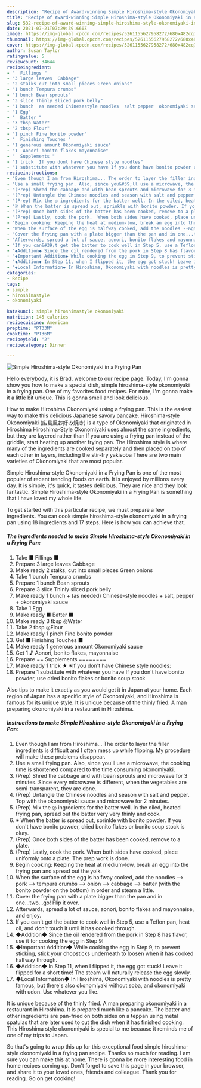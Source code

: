 ```yaml
---
description: "Recipe of Award-winning Simple Hiroshima-style Okonomiyaki in a Frying Pan"
title: "Recipe of Award-winning Simple Hiroshima-style Okonomiyaki in a Frying Pan"
slug: 532-recipe-of-award-winning-simple-hiroshima-style-okonomiyaki-in-a-frying-pan
date: 2021-07-21T07:29:39.660Z
image: https://img-global.cpcdn.com/recipes/5261155627958272/680x482cq70/simple-hiroshima-style-okonomiyaki-in-a-frying-pan-recipe-main-photo.jpg
thumbnail: https://img-global.cpcdn.com/recipes/5261155627958272/680x482cq70/simple-hiroshima-style-okonomiyaki-in-a-frying-pan-recipe-main-photo.jpg
cover: https://img-global.cpcdn.com/recipes/5261155627958272/680x482cq70/simple-hiroshima-style-okonomiyaki-in-a-frying-pan-recipe-main-photo.jpg
author: Susan Taylor
ratingvalue: 5
reviewcount: 34644
recipeingredient:
- "  Fillings "
- "3 large leaves  Cabbage"
- "2 stalks cut into small pieces Green onions"
- "1 bunch Tempura crumbs"
- "1 bunch Bean sprouts"
- "3 slice Thinly sliced pork belly"
- "1 bunch  as needed Chinesestyle noodles  salt pepper  okonomiyaki sauce"
- "1 Egg"
- "  Batter "
- "3 tbsp Water"
- "2 tbsp Flour"
- "1 pinch Fine bonito powder"
- "  Finishing Touches "
- "1 generous amount Okonomiyaki sauce"
- "1  Aonori bonito flakes mayonnaise"
- "  Supplements "
- "1 trick  If you dont have Chinese style noodles"
- "1 substitute with whatever you have If you dont have bonito powder use dried bonito flakes or bonito soup stock"
recipeinstructions:
- "Even though I am from Hiroshima... The order to layer the filler ingredients is difficult and I often mess up while flipping. My procedure will make these problems disappear."
- "Use a small frying pan. Also, since you&#39;ll use a microwave, the cooking time is shortened compared to the time consuming okonomiyaki."
- "(Prep) Shred the cabbage and with bean sprouts and microwave for 3 minutes. Since every microwave is different, when the vegetables are semi-transparent, they are done."
- "(Prep) Untangle the Chinese noodles and season with salt and pepper. Top with the okonomiyaki sauce and microwave for 2 minutes."
- "(Prep) Mix the ◎ ingredients for the batter well. In the oiled, heated frying pan, spread out the batter very very thinly and cook."
- "※ When the batter is spread out, sprinkle with bonito powder. If you don&#39;t have bonito powder, dried bonito flakes or bonito soup stock is okay."
- "(Prep) Once both sides of the batter has been cooked, remove to a plate."
- "(Prep) Lastly, cook the pork.  When both sides have cooked, place uniformly onto a plate. The prep work is done."
- "Begin cooking: Keeping the heat at medium-low, break an egg into the frying pan and spread out the yolk."
- "When the surface of the egg is halfway cooked, add the noodles --&gt; pork --&gt; tempura crumbs --&gt; onion --&gt; cabbage --&gt; batter (with the bonito powder on the bottom) in order and steam a little."
- "Cover the frying pan with a plate bigger than the pan and in one...two...go! Flip it over."
- "Afterwards, spread a lot of sauce, aonori, bonito flakes and mayonnaise, and enjoy."
- "If you can&#39;t get the batter to cook well in Step 5, use a Teflon pan, heat oil, and don&#39;t touch it until it has cooked through."
- "◆Addition◆ Since the oil rendered from the pork in Step 8 has flavor, use it for cooking the egg in Step 9!"
- "◆Important Addition◆ While cooking the egg in Step 9, to prevent sticking, stick your chopsticks underneath to loosen when it has cooked halfway through."
- "◆Addition◆ In Step 11, when I flipped it, the egg got stuck! Leave it flipped for a short time! The steam will naturally release the egg slowly."
- "◆Local Information◆ In Hiroshima, Okonomiyaki with noodles is pretty famous, but there&#39;s also okonomiyaki without soba, and okonomiyaki with udon. Use whatever you like."
categories:
- Recipe
tags:
- simple
- hiroshimastyle
- okonomiyaki

katakunci: simple hiroshimastyle okonomiyaki 
nutrition: 145 calories
recipecuisine: American
preptime: "PT33M"
cooktime: "PT36M"
recipeyield: "2"
recipecategory: Dinner

---
```



![Simple Hiroshima-style Okonomiyaki in a Frying Pan](https://img-global.cpcdn.com/recipes/5261155627958272/680x482cq70/simple-hiroshima-style-okonomiyaki-in-a-frying-pan-recipe-main-photo.jpg)

Hello everybody, it is Brad, welcome to our recipe page. Today, I'm gonna show you how to make a special dish, simple hiroshima-style okonomiyaki in a frying pan. One of my favorites food recipes. For mine, I'm gonna make it a little bit unique. This is gonna smell and look delicious.

How to make Hiroshima Okonomiyaki using a frying pan. This is the easiest way to make this delicious Japanese savory pancake. Hiroshima-style Okonomiyaki (広島風お好み焼き) is a type of Okonomiyaki that originated in Hiroshima Hiroshima-Style Okonomiyaki uses almost the same ingredients, but they are layered rather than If you are using a frying pan instead of the griddle, start heating up another frying pan. The Hiroshima style is where many of the ingredients are cooked separately and then placed on top of each other in layers, including the stir-fry yakisoba There are two main varieties of Okonomiyaki that are most popular.

Simple Hiroshima-style Okonomiyaki in a Frying Pan is one of the most popular of recent trending foods on earth. It is enjoyed by millions every day. It is simple, it's quick, it tastes delicious. They are nice and they look fantastic. Simple Hiroshima-style Okonomiyaki in a Frying Pan is something that I have loved my whole life.


To get started with this particular recipe, we must prepare a few ingredients. You can cook simple hiroshima-style okonomiyaki in a frying pan using 18 ingredients and 17 steps. Here is how you can achieve that.

<!--inarticleads1-->

##### The ingredients needed to make Simple Hiroshima-style Okonomiyaki in a Frying Pan:

1. Take  ■ Fillings ■
1. Prepare 3 large leaves  Cabbage
1. Make ready 2 stalks, cut into small pieces Green onions
1. Take 1 bunch Tempura crumbs
1. Prepare 1 bunch Bean sprouts
1. Prepare 3 slice Thinly sliced pork belly
1. Make ready 1 bunch + (as needed) Chinese-style noodles + salt, pepper + okonomiyaki sauce
1. Take 1 Egg
1. Make ready  ■ Batter ■
1. Make ready 3 tbsp ◎Water
1. Take 2 tbsp ◎Flour
1. Make ready 1 pinch Fine bonito powder
1. Get  ■ Finishing Touches ■
1. Make ready 1 generous amount Okonomiyaki sauce
1. Get 1 ♪ Aonori, bonito flakes, mayonnaise
1. Prepare  == Supplements ========
1. Make ready 1 trick ★ ※If you don&#39;t have Chinese style noodles:
1. Prepare 1 substitute with whatever you have If you don&#39;t have bonito powder, use dried bonito flakes or bonito soup stock


Also tips to make it exactly as you would get it in Japan at your home. Each region of Japan has a specific style of Okonomiyaki, and Hiroshima is famous for its unique style. It is unique because of the thinly fried. A man preparing okonomiyaki in a restaurant in Hiroshima. 

<!--inarticleads2-->

##### Instructions to make Simple Hiroshima-style Okonomiyaki in a Frying Pan:

1. Even though I am from Hiroshima... The order to layer the filler ingredients is difficult and I often mess up while flipping. My procedure will make these problems disappear.
1. Use a small frying pan. Also, since you&#39;ll use a microwave, the cooking time is shortened compared to the time consuming okonomiyaki.
1. (Prep) Shred the cabbage and with bean sprouts and microwave for 3 minutes. Since every microwave is different, when the vegetables are semi-transparent, they are done.
1. (Prep) Untangle the Chinese noodles and season with salt and pepper. Top with the okonomiyaki sauce and microwave for 2 minutes.
1. (Prep) Mix the ◎ ingredients for the batter well. In the oiled, heated frying pan, spread out the batter very very thinly and cook.
1. ※ When the batter is spread out, sprinkle with bonito powder. If you don&#39;t have bonito powder, dried bonito flakes or bonito soup stock is okay.
1. (Prep) Once both sides of the batter has been cooked, remove to a plate.
1. (Prep) Lastly, cook the pork.  When both sides have cooked, place uniformly onto a plate. The prep work is done.
1. Begin cooking: Keeping the heat at medium-low, break an egg into the frying pan and spread out the yolk.
1. When the surface of the egg is halfway cooked, add the noodles --&gt; pork --&gt; tempura crumbs --&gt; onion --&gt; cabbage --&gt; batter (with the bonito powder on the bottom) in order and steam a little.
1. Cover the frying pan with a plate bigger than the pan and in one...two...go! Flip it over.
1. Afterwards, spread a lot of sauce, aonori, bonito flakes and mayonnaise, and enjoy.
1. If you can&#39;t get the batter to cook well in Step 5, use a Teflon pan, heat oil, and don&#39;t touch it until it has cooked through.
1. ◆Addition◆ Since the oil rendered from the pork in Step 8 has flavor, use it for cooking the egg in Step 9!
1. ◆Important Addition◆ While cooking the egg in Step 9, to prevent sticking, stick your chopsticks underneath to loosen when it has cooked halfway through.
1. ◆Addition◆ In Step 11, when I flipped it, the egg got stuck! Leave it flipped for a short time! The steam will naturally release the egg slowly.
1. ◆Local Information◆ In Hiroshima, Okonomiyaki with noodles is pretty famous, but there&#39;s also okonomiyaki without soba, and okonomiyaki with udon. Use whatever you like.


It is unique because of the thinly fried. A man preparing okonomiyaki in a restaurant in Hiroshima. It is prepared much like a pancake. The batter and other ingredients are pan-fried on both sides on a teppan using metal spatulas that are later used to cut the dish when it has finished cooking. This Hiroshima style okonomiyaki is special to me because it reminds me of one of my trips to Japan. 

So that's going to wrap this up for this exceptional food simple hiroshima-style okonomiyaki in a frying pan recipe. Thanks so much for reading. I am sure you can make this at home. There is gonna be more interesting food in home recipes coming up. Don't forget to save this page in your browser, and share it to your loved ones, friends and colleague. Thank you for reading. Go on get cooking!
